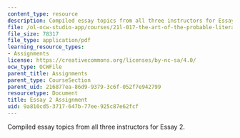 ```yaml
---
content_type: resource
description: Compiled essay topics from all three instructors for Essay 2.
file: /ol-ocw-studio-app/courses/21l-017-the-art-of-the-probable-literature-and-probability-spring-2008/9a810cd53717647b77ee925c87e62fcf_essay2_compiled.pdf
file_size: 78317
file_type: application/pdf
learning_resource_types:
- Assignments
license: https://creativecommons.org/licenses/by-nc-sa/4.0/
ocw_type: OCWFile
parent_title: Assignments
parent_type: CourseSection
parent_uid: 216877ea-86d9-9379-3c6f-052f7e942799
resourcetype: Document
title: Essay 2 Assignment
uid: 9a810cd5-3717-647b-77ee-925c87e62fcf
---
```

Compiled essay topics from all three instructors for Essay 2.